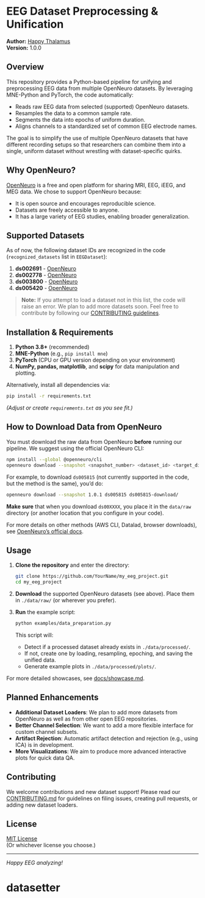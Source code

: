 # EEG Dataset Preprocessing & Unification

**Author:** [Happy Thalamus](https://github.com/happy-thalamus)  
**Version:** 1.0.0

## Overview

This repository provides a Python-based pipeline for unifying and preprocessing EEG data from multiple OpenNeuro datasets. By leveraging MNE-Python and PyTorch, the code automatically:

- Reads raw EEG data from selected (supported) OpenNeuro datasets.
- Resamples the data to a common sample rate.
- Segments the data into epochs of uniform duration.
- Aligns channels to a standardized set of common EEG electrode names.

The goal is to simplify the use of multiple OpenNeuro datasets that have different recording setups so that researchers can combine them into a single, uniform dataset without wrestling with dataset-specific quirks.

## Why OpenNeuro?

[OpenNeuro](https://openneuro.org/) is a free and open platform for sharing MRI, EEG, iEEG, and MEG data. We chose to support OpenNeuro because:

- It is open source and encourages reproducible science.
- Datasets are freely accessible to anyone.
- It has a large variety of EEG studies, enabling broader generalization.

## Supported Datasets

As of now, the following dataset IDs are recognized in the code (`recognized_datasets` list in `EEGDataset`):

1. **ds002691** - [OpenNeuro](https://openneuro.org/datasets/ds002691)
2. **ds002778** - [OpenNeuro](https://openneuro.org/datasets/ds002778)
3. **ds003800** - [OpenNeuro](https://openneuro.org/datasets/ds003800)
4. **ds005420** - [OpenNeuro](https://openneuro.org/datasets/ds005420)

> **Note:** If you attempt to load a dataset not in this list, the code will raise an error. We plan to add more datasets soon. Feel free to contribute by following our [CONTRIBUTING guidelines](./CONTRIBUTING.md).

## Installation & Requirements

1. **Python 3.8+** (recommended)
2. **MNE-Python** (e.g., `pip install mne`)
3. **PyTorch** (CPU or GPU version depending on your environment)
4. **NumPy, pandas, matplotlib**, and **scipy** for data manipulation and plotting.

Alternatively, install all dependencies via:

```bash
pip install -r requirements.txt
```

_(Adjust or create `requirements.txt` as you see fit.)_

## How to Download Data from OpenNeuro

You must download the raw data from OpenNeuro **before** running our pipeline. We suggest using the official OpenNeuro CLI:

```bash
npm install --global @openneuro/cli
openneuro download --snapshot <snapshot_number> <dataset_id> <target_directory>
```

For example, to download `ds005815` (not currently supported in the code, but the method is the same), you’d do:

```bash
openneuro download --snapshot 1.0.1 ds005815 ds005815-download/
```

**Make sure** that when you download `ds00XXXX`, you place it in the `data/raw` directory (or another location that you configure in your code).

For more details on other methods (AWS CLI, Datalad, browser downloads), see [OpenNeuro’s official docs](https://openneuro.org/).

## Usage

1. **Clone the repository** and enter the directory:

   ```bash
   git clone https://github.com/YourName/my_eeg_project.git
   cd my_eeg_project
   ```

2. **Download** the supported OpenNeuro datasets (see above). Place them in `./data/raw/` (or wherever you prefer).
3. **Run** the example script:

   ```bash
   python examples/data_preparation.py
   ```

   This script will:

   - Detect if a processed dataset already exists in `./data/processed/`.
   - If not, create one by loading, resampling, epoching, and saving the unified data.
   - Generate example plots in `./data/processed/plots/`.

For more detailed showcases, see [docs/showcase.md](https://chatgpt.com/c/docs/showcase.md).

## Planned Enhancements

- **Additional Dataset Loaders**: We plan to add more datasets from OpenNeuro as well as from other open EEG repositories.
- **Better Channel Selection**: We want to add a more flexible interface for custom channel subsets.
- **Artifact Rejection**: Automatic artifact detection and rejection (e.g., using ICA) is in development.
- **More Visualizations**: We aim to produce more advanced interactive plots for quick data QA.

## Contributing

We welcome contributions and new dataset support! Please read our [CONTRIBUTING.md](https://chatgpt.com/c/CONTRIBUTING.md) for guidelines on filing issues, creating pull requests, or adding new dataset loaders.

## License

[MIT License](https://chatgpt.com/c/LICENSE)  
(Or whichever license you choose.)

---

_Happy EEG analyzing!_
# datasetter
